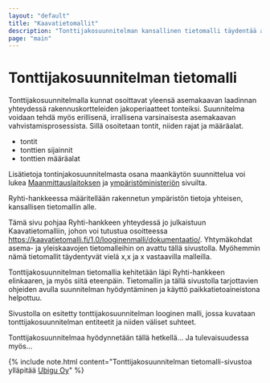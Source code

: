 ```yaml
---
layout: "default"
title: "Kaavatietomallit"
description: "Tonttijakosuunnitelman kansallinen tietomalli täydentää aiempia kaavatietomalleja"
page: "main"
---
```

# Tonttijakosuunnitelman tietomalli

Tonttijakosuunnitelmalla kunnat osoittavat yleensä asemakaavan laadinnan yhteydessä rakennuskortteleiden jakoperiaatteet tonteiksi. Suunnitelma voidaan tehdä myös erillisenä, irrallisena varsinaisesta asemakaavan vahvistamisprosessista. Sillä osoitetaan tontit, niiden rajat ja määräalat. 
- tontit
- tonttien sijainnit
- tonttien määräalat

Lisätietoja tontinjakosuunnitelmasta osana maankäytön suunnittelua voi lukea [Maanmittauslaitoksen](www.mml.fi) ja [ympäristöministeriön](www.ym.fi) sivuilta. 

Ryhti-hankkeessa määritellään rakennetun ympäristön tietoja yhteisen, kansallisen tietomallin alle. 

Tämä sivu pohjaa Ryhti-hankkeen yhteydessä jo julkaistuun Kaavatietomalliin, johon voi tutustua osoitteessa https://kaavatietomalli.fi/1.0/looginenmalli/dokumentaatio/. Yhtymäkohdat asema- ja yleiskaavojen tietomalleihin on avattu tällä sivustolla. Myöhemmin nämä tietomallit täydentyvät vielä x,x ja x vastaavilla malleilla. 

Tonttijakosuunnitelman tietomallia kehitetään läpi Ryhti-hankkeen elinkaaren, ja myös siitä eteenpäin. Tietomallin ja tällä sivustolla tarjottavien ohjeiden avulla suunnitelman hyödyntäminen ja käyttö paikkatietoaineistona helpottuu. 

Sivustolla on esitetty tonttijakosuunnitelman looginen malli, jossa kuvataan tonttijakosuunnitelman entiteetit ja niiden väliset suhteet.  

Tonttijakosuunnitelmaa hyödynnetään tällä hetkellä... Ja tulevaisuudessa myös...

{% include note.html content="Tonttijakosuunnitelman tietomalli-sivustoa ylläpitää [Ubigu Oy](www.ubigu.fi)" %}
